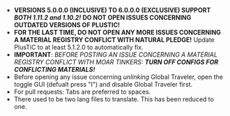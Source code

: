 - **VERSIONS 5.0.0.0 (INCLUSIVE) TO 6.0.0.0 (EXCLUSIVE) SUPPORT *BOTH 1.11.2 and 1.10.2!* DO NOT OPEN ISSUES CONCERNING OUTDATED VERSIONS OF PLUSTIC!**
- **FOR THE LAST TIME, DO NOT OPEN ANY MORE ISSUES CONCERNING A MATERIAL REGISTRY CONFLICT WITH NATURAL PLEDGE!** Update PlusTiC to at least 5.1.2.0 to automatically fix.
- **IMPORTANT**: *BEFORE POSTING AN ISSUE CONCERNING A MATERIAL REGISTRY CONFLICT WITH MOAR TINKERS:* ***TURN OFF CONFIGS FOR CONFLICTING MATERIALS!***
- Before opening any issue concerning _unlinking_ Global Traveler, open the toggle GUI (defualt press "I") and disable Global Traveler first.
- For pull requests: Tabs are preferred to spaces.
- There used to be two lang files to translate. This has been reduced to one.
